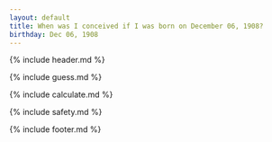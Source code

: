 ```yaml
---
layout: default
title: When was I conceived if I was born on December 06, 1908?
birthday: Dec 06, 1908
---
```


{% include header.md %}

{% include guess.md %}

{% include calculate.md %}

{% include safety.md %}

{% include footer.md %}



